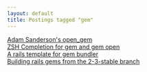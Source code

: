 ```yaml
---
layout: default
title: Postings tagged "gem"
---
```

[Adam Sanderson's open_gem](http://janesconference.github.com/KievII/2009/05/adam-sandersons-open-gem)<br />
[ZSH Completion for gem and gem open](http://janesconference.github.com/KievII/2009/08/zsh-completion-for-gem-and-gem-open)<br />
[A rails template for gem bundler](http://janesconference.github.com/KievII/2009/11/a-rails-template-for-gem-bundler)<br />
[Building rails gems from the 2-3-stable branch](http://janesconference.github.com/KievII/2009/11/building-gems-from-a-rails-branch)<br />
